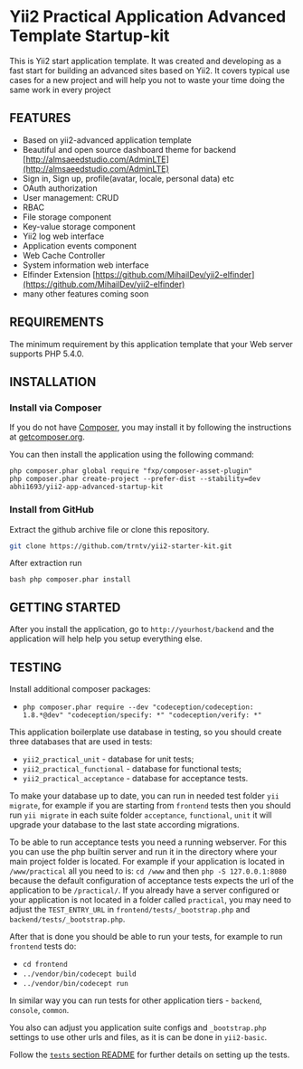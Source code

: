 Yii2 Practical Application Advanced Template Startup-kit
========================================================

This is Yii2 start application template.
It was created and developing as a fast start for building an advanced sites based on Yii2.
It covers typical use cases for a new project and will help you not to waste your time doing the same work in every project

FEATURES
--------
- Based on yii2-advanced application template
- Beautiful and open source dashboard theme for backend [http://almsaeedstudio.com/AdminLTE](http://almsaeedstudio.com/AdminLTE)
- Sign in, Sign up, profile(avatar, locale, personal data) etc
- OAuth authorization
- User management: CRUD
- RBAC
- File storage component
- Key-value storage component
- Yii2 log web interface
- Application events component
- Web Cache Controller
- System information web interface
- Elfinder Extension [https://github.com/MihailDev/yii2-elfinder](https://github.com/MihailDev/yii2-elfinder)
- many other features coming soon

REQUIREMENTS
------------

The minimum requirement by this application template that your Web server supports PHP 5.4.0.


INSTALLATION
------------

### Install via Composer

If you do not have [Composer](http://getcomposer.org/), you may install it by following the instructions
at [getcomposer.org](http://getcomposer.org/doc/00-intro.md#installation-nix).

You can then install the application using the following command:

~~~
php composer.phar global require "fxp/composer-asset-plugin"
php composer.phar create-project --prefer-dist --stability=dev abhi1693/yii2-app-advanced-startup-kit
~~~

### Install from GitHub

Extract the github archive file or clone this repository.

```bash
git clone https://github.com/trntv/yii2-starter-kit.git
```

After extraction run

```bash php composer.phar install```

GETTING STARTED
---------------

After you install the application, go to `http://yourhost/backend` and the application will help help you setup everything else.

TESTING
-------

Install additional composer packages:
* `php composer.phar require --dev "codeception/codeception: 1.8.*@dev" "codeception/specify: *" "codeception/verify: *"`

This application boilerplate use database in testing, so you should create three databases that are used in tests:
* `yii2_practical_unit` - database for unit tests;
* `yii2_practical_functional` - database for functional tests;
* `yii2_practical_acceptance` - database for acceptance tests.

To make your database up to date, you can run in needed test folder `yii migrate`, for example
if you are starting from `frontend` tests then you should run `yii migrate` in each suite folder `acceptance`, `functional`, `unit`
it will upgrade your database to the last state according migrations.

To be able to run acceptance tests you need a running webserver. For this you can use the php builtin server and run it in the directory where your main project folder is located. For example if your application is located in `/www/practical` all you need to is:
`cd /www` and then `php -S 127.0.0.1:8080` because the default configuration of acceptance tests expects the url of the application to be `/practical/`.
If you already have a server configured or your application is not located in a folder called `practical`, you may need to adjust the `TEST_ENTRY_URL` in `frontend/tests/_bootstrap.php` and `backend/tests/_bootstrap.php`.

After that is done you should be able to run your tests, for example to run `frontend` tests do:

* `cd frontend`
* `../vendor/bin/codecept build`
* `../vendor/bin/codecept run`

In similar way you can run tests for other application tiers - `backend`, `console`, `common`.

You also can adjust you application suite configs and `_bootstrap.php` settings to use other urls and files, as it is can be done in `yii2-basic`.

Follow the [`tests` section README](https://github.com/kartik-v/yii2-app-practical/tree/master/tests/README.md) for further details on setting up the tests.
